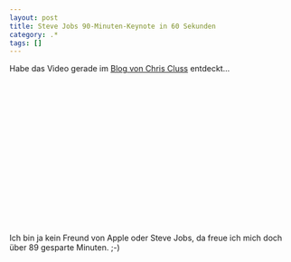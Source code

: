 ```yaml
---
layout: post
title: Steve Jobs 90-Minuten-Keynote in 60 Sekunden
category: .*
tags: []
---
```

<p>Habe das Video gerade im <a href="http://nibblersrevenge.cluss.de/archive/2008/01/21/the-steve-jobs-90-minute-keynote-in-60-seconds.aspx" target="_blank">Blog von Chris Cluss</a> entdeckt...</p>
<div id="showplayer">
<object classid="clsid:d27cdb6e-ae6d-11cf-96b8-444553540000" width="400" height="255" codebase="http://download.macromedia.com/pub/shockwave/cabs/flash/swflash.cab#version=6,0,40,0" name="showplayer">
<param name="width" value="400" />
<param name="height" value="255" />
<param name="name" value="showplayer" />
<param name="quality" value="best" />
<param name="src" value="http://blip.tv/scripts/flash/showplayer.swf?enablejs=true&amp;feedurl=http%3A%2F%2Fmahalodaily%2Eblip%2Etv%2Frss&amp;file=http%3A%2F%2Fblip%2Etv%2Frss%2Fflash%2F607879&amp;showplayerpath=http%3A%2F%2Fblip%2Etv%2Fscripts%2Fflash%2Fshowplayer%2Eswf" />
</object>
</div>
<p>Ich bin ja kein Freund von Apple oder Steve Jobs, da freue ich mich doch &uuml;ber 89 gesparte Minuten. ;-)</p>
